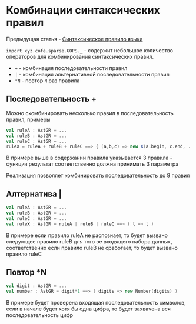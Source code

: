 Комбинации синтаксических правил
===================================

Предыдущая статья - [Синтаксическое правило языка](tool-gr.md)

`import xyz.cofe.sparse.GOPS._` - содержит небольшое количество операторов для комбинирования синтаксических правил.

* `+` - комбинация последовательности правил
* `|` - комбинация альтернативной последовательности правил
* `*N` - повтор `N` раз правила

## Последовательность +

Можно скомбинировать несколько правил в последовательность правил, примеры

```scala
val ruleA : AstGR = ...
val ruleB : AstGR = ...
val ruleC : AstGR = ...
ruleX = ruleA + ruleB + ruleC ==> { (a,b,c) => new X(a.begin, c.end, ...) }
```

В примере выше в содержании правила указывается 3 правила -
функция результат соответственно должна принимать 3 параметра

Реализация позволяет комбинировать последовательность до 9 правил

## Алтернатива |

```scala
val ruleA : AstGR = ...
val ruleB : AstGR = ...
val ruleC : AstGR = ...
val ruleX : AstGR = ruleA | ruleB | ruleC ==> ( t => t ) 
```

В примере если правило ruleA не распознает,
то будет вызвано следующее правило ruleB для того эе входящего набора данных,
соответственно если правило ruleB не сработает, то будет вызвано правило ruleC

## Повтор *N

```scala
val digit : AstGR = ...
val number : AstGR = digit*1 ==> ( digits => new Number(digits) )
```

В примере будет проверена входящая последовательность символов,
если в начале будет хотя бы одна цифра, то будет захвачена вся последовательность цифр
